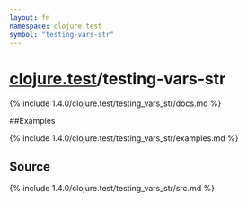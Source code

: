 ```yaml
---
layout: fn
namespace: clojure.test
symbol: "testing-vars-str"
---
```


# [clojure.test](../)/testing-vars-str

{% include 1.4.0/clojure.test/testing_vars_str/docs.md %}

##Examples

{% include 1.4.0/clojure.test/testing_vars_str/examples.md %}
## Source
{% include 1.4.0/clojure.test/testing_vars_str/src.md %}

